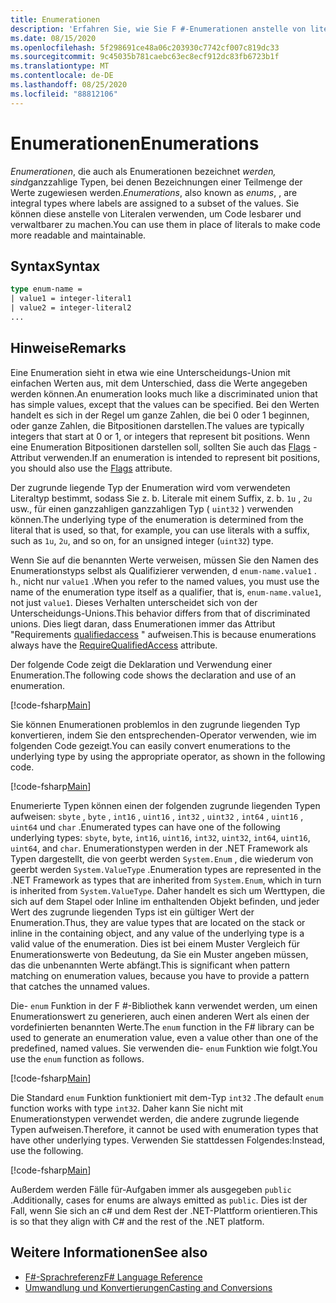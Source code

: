 ```yaml
---
title: Enumerationen
description: 'Erfahren Sie, wie Sie F #-Enumerationen anstelle von literalen verwenden, um Ihren Code lesbarer und verwalterbar zu machen.'
ms.date: 08/15/2020
ms.openlocfilehash: 5f298691ce48a06c203930c7742cf007c819dc33
ms.sourcegitcommit: 9c45035b781caebc63ec8ecf912dc83fb6723b1f
ms.translationtype: MT
ms.contentlocale: de-DE
ms.lasthandoff: 08/25/2020
ms.locfileid: "88812106"
---
```

# <a name="enumerations"></a><span data-ttu-id="37e55-103">Enumerationen</span><span class="sxs-lookup"><span data-stu-id="37e55-103">Enumerations</span></span>

<span data-ttu-id="37e55-104">*Enumerationen*, die auch als Enumerationen bezeichnet *werden, sind*ganzzahlige Typen, bei denen Bezeichnungen einer Teilmenge der Werte zugewiesen werden.</span><span class="sxs-lookup"><span data-stu-id="37e55-104">*Enumerations*, also known as *enums*, , are integral types where labels are assigned to a subset of the values.</span></span> <span data-ttu-id="37e55-105">Sie können diese anstelle von Literalen verwenden, um Code lesbarer und verwaltbarer zu machen.</span><span class="sxs-lookup"><span data-stu-id="37e55-105">You can use them in place of literals to make code more readable and maintainable.</span></span>

## <a name="syntax"></a><span data-ttu-id="37e55-106">Syntax</span><span class="sxs-lookup"><span data-stu-id="37e55-106">Syntax</span></span>

```fsharp
type enum-name =
| value1 = integer-literal1
| value2 = integer-literal2
...
```

## <a name="remarks"></a><span data-ttu-id="37e55-107">Hinweise</span><span class="sxs-lookup"><span data-stu-id="37e55-107">Remarks</span></span>

<span data-ttu-id="37e55-108">Eine Enumeration sieht in etwa wie eine Unterscheidungs-Union mit einfachen Werten aus, mit dem Unterschied, dass die Werte angegeben werden können.</span><span class="sxs-lookup"><span data-stu-id="37e55-108">An enumeration looks much like a discriminated union that has simple values, except that the values can be specified.</span></span> <span data-ttu-id="37e55-109">Bei den Werten handelt es sich in der Regel um ganze Zahlen, die bei 0 oder 1 beginnen, oder ganze Zahlen, die Bitpositionen darstellen.</span><span class="sxs-lookup"><span data-stu-id="37e55-109">The values are typically integers that start at 0 or 1, or integers that represent bit positions.</span></span> <span data-ttu-id="37e55-110">Wenn eine Enumeration Bitpositionen darstellen soll, sollten Sie auch das [Flags](xref:System.FlagsAttribute) -Attribut verwenden.</span><span class="sxs-lookup"><span data-stu-id="37e55-110">If an enumeration is intended to represent bit positions, you should also use the [Flags](xref:System.FlagsAttribute) attribute.</span></span>

<span data-ttu-id="37e55-111">Der zugrunde liegende Typ der Enumeration wird vom verwendeten Literaltyp bestimmt, sodass Sie z. b. Literale mit einem Suffix, z. b. `1u` , `2u` usw., für einen ganzzahligen ganzzahligen Typ ( `uint32` ) verwenden können.</span><span class="sxs-lookup"><span data-stu-id="37e55-111">The underlying type of the enumeration is determined from the literal that is used, so that, for example, you can use literals with a suffix, such as `1u`, `2u`, and so on, for an unsigned integer (`uint32`) type.</span></span>

<span data-ttu-id="37e55-112">Wenn Sie auf die benannten Werte verweisen, müssen Sie den Namen des Enumerationstyps selbst als Qualifizierer verwenden, d `enum-name.value1` . h., nicht nur `value1` .</span><span class="sxs-lookup"><span data-stu-id="37e55-112">When you refer to the named values, you must use the name of the enumeration type itself as a qualifier, that is, `enum-name.value1`, not just `value1`.</span></span> <span data-ttu-id="37e55-113">Dieses Verhalten unterscheidet sich von der Unterscheidungs-Unions.</span><span class="sxs-lookup"><span data-stu-id="37e55-113">This behavior differs from that of discriminated unions.</span></span> <span data-ttu-id="37e55-114">Dies liegt daran, dass Enumerationen immer das Attribut "Requirements [qualifiedaccess](https://fsharp.github.io/fsharp-core-docs/reference/fsharp-core-requirequalifiedaccessattribute.html) " aufweisen.</span><span class="sxs-lookup"><span data-stu-id="37e55-114">This is because enumerations always have the [RequireQualifiedAccess](https://fsharp.github.io/fsharp-core-docs/reference/fsharp-core-requirequalifiedaccessattribute.html) attribute.</span></span>

<span data-ttu-id="37e55-115">Der folgende Code zeigt die Deklaration und Verwendung einer Enumeration.</span><span class="sxs-lookup"><span data-stu-id="37e55-115">The following code shows the declaration and use of an enumeration.</span></span>

[!code-fsharp[Main](~/samples/snippets/fsharp/lang-ref-1/snippet2101.fs)]

<span data-ttu-id="37e55-116">Sie können Enumerationen problemlos in den zugrunde liegenden Typ konvertieren, indem Sie den entsprechenden-Operator verwenden, wie im folgenden Code gezeigt.</span><span class="sxs-lookup"><span data-stu-id="37e55-116">You can easily convert enumerations to the underlying type by using the appropriate operator, as shown in the following code.</span></span>

[!code-fsharp[Main](~/samples/snippets/fsharp/lang-ref-1/snippet2102.fs)]

<span data-ttu-id="37e55-117">Enumerierte Typen können einen der folgenden zugrunde liegenden Typen aufweisen: `sbyte` , `byte` , `int16` , `uint16` , `int32` , `uint32` , `int64` , `uint16` , `uint64` und `char` .</span><span class="sxs-lookup"><span data-stu-id="37e55-117">Enumerated types can have one of the following underlying types: `sbyte`, `byte`, `int16`, `uint16`, `int32`, `uint32`, `int64`, `uint16`, `uint64`, and `char`.</span></span> <span data-ttu-id="37e55-118">Enumerationstypen werden in der .NET Framework als Typen dargestellt, die von geerbt werden `System.Enum` , die wiederum von geerbt werden `System.ValueType` .</span><span class="sxs-lookup"><span data-stu-id="37e55-118">Enumeration types are represented in the .NET Framework as types that are inherited from `System.Enum`, which in turn is inherited from `System.ValueType`.</span></span> <span data-ttu-id="37e55-119">Daher handelt es sich um Werttypen, die sich auf dem Stapel oder Inline im enthaltenden Objekt befinden, und jeder Wert des zugrunde liegenden Typs ist ein gültiger Wert der Enumeration.</span><span class="sxs-lookup"><span data-stu-id="37e55-119">Thus, they are value types that are located on the stack or inline in the containing object, and any value of the underlying type is a valid value of the enumeration.</span></span> <span data-ttu-id="37e55-120">Dies ist bei einem Muster Vergleich für Enumerationswerte von Bedeutung, da Sie ein Muster angeben müssen, das die unbenannten Werte abfängt.</span><span class="sxs-lookup"><span data-stu-id="37e55-120">This is significant when pattern matching on enumeration values, because you have to provide a pattern that catches the unnamed values.</span></span>

<span data-ttu-id="37e55-121">Die- `enum` Funktion in der F #-Bibliothek kann verwendet werden, um einen Enumerationswert zu generieren, auch einen anderen Wert als einen der vordefinierten benannten Werte.</span><span class="sxs-lookup"><span data-stu-id="37e55-121">The `enum` function in the F# library can be used to generate an enumeration value, even a value other than one of the predefined, named values.</span></span> <span data-ttu-id="37e55-122">Sie verwenden die- `enum` Funktion wie folgt.</span><span class="sxs-lookup"><span data-stu-id="37e55-122">You use the `enum` function as follows.</span></span>

[!code-fsharp[Main](~/samples/snippets/fsharp/lang-ref-1/snippet2103.fs)]

<span data-ttu-id="37e55-123">Die Standard `enum` Funktion funktioniert mit dem-Typ `int32` .</span><span class="sxs-lookup"><span data-stu-id="37e55-123">The default `enum` function works with type `int32`.</span></span> <span data-ttu-id="37e55-124">Daher kann Sie nicht mit Enumerationstypen verwendet werden, die andere zugrunde liegende Typen aufweisen.</span><span class="sxs-lookup"><span data-stu-id="37e55-124">Therefore, it cannot be used with enumeration types that have other underlying types.</span></span> <span data-ttu-id="37e55-125">Verwenden Sie stattdessen Folgendes:</span><span class="sxs-lookup"><span data-stu-id="37e55-125">Instead, use the following.</span></span>

[!code-fsharp[Main](~/samples/snippets/fsharp/lang-ref-1/snippet2104.fs)]

<span data-ttu-id="37e55-126">Außerdem werden Fälle für-Aufgaben immer als ausgegeben `public` .</span><span class="sxs-lookup"><span data-stu-id="37e55-126">Additionally, cases for enums are always emitted as `public`.</span></span> <span data-ttu-id="37e55-127">Dies ist der Fall, wenn Sie sich an c# und dem Rest der .NET-Plattform orientieren.</span><span class="sxs-lookup"><span data-stu-id="37e55-127">This is so that they align with C# and the rest of the .NET platform.</span></span>

## <a name="see-also"></a><span data-ttu-id="37e55-128">Weitere Informationen</span><span class="sxs-lookup"><span data-stu-id="37e55-128">See also</span></span>

- [<span data-ttu-id="37e55-129">F#-Sprachreferenz</span><span class="sxs-lookup"><span data-stu-id="37e55-129">F# Language Reference</span></span>](index.md)
- [<span data-ttu-id="37e55-130">Umwandlung und Konvertierungen</span><span class="sxs-lookup"><span data-stu-id="37e55-130">Casting and Conversions</span></span>](casting-and-conversions.md)
